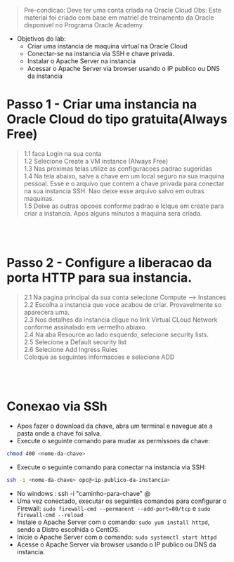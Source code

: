 > Pre-condicao: Deve ter uma conta criada na Oracle Cloud
> Obs: Este material foi criado com base em matriel de treinamento da Oracle disponivel no Programa Oracle Academy.

* Objetivos do lab:
  * Criar uma instancia de maquina virtual na Oracle Cloud
  * Conectar-se na instancia via SSH e chave privada.
  * Instalar o Apache Server na instancia
  * Acessar o Apache Server via browser usando o IP publico ou DNS da instancia

# Passo 1 - Criar uma instancia na Oracle Cloud do tipo gratuita(Always Free)
> 1.1 faca Login na sua conta <br>
> 1.2 Selecione Create a VM instance (Always Free) <br>
> 1.3 Nas proximas telas utilize as configuracoes padrao sugeridas <br>
> 1.4 Na tela abaixo, salve a chave em um local seguro na sua maquina pessoal. Esse e o arquivo que contem a chave privada para conectar na sua instancia SSH. Nao deixe esse arquivo salvo em outras maquinas. <br>
> 1.5 Deixe as outras opcoes conforme padrao e lcique em create para criar a instancia. Apos alguns minutos a maquina sera criada.

<br>
<br>


# Passo 2 - Configure a liberacao da porta HTTP para sua instancia.
> 2.1 Na pagina principal da sua conta selecione Compute --> Instances <br>
> 2.2 Escolha a instancia que voce acabou de criar. Provavelmente so aparecera uma. <br>
> 2.3 Nos detalhes da instancia clique no link Virtual CLoud Network conforme assinalado em vermelho abiaxo. <br>
> 2.4 Na aba Resource ao lado esquerdo, selecione security lists. <br>
> 2.5 Selecione a Default security list <br>
> 2.6 Selecione Add Ingress Rules <br>
> Coloque as seguintes informacoes e selecione ADD

<br>
<br>

# Conexao via SSh
- Apos fazer o download da chave, abra um terminal e navegue ate a pasta onde a chave foi salva.
- Execute o seguinte comando para mudar as permissoes da chave:
```bash
chmod 400 <nome-da-chave>
```
- Execute o seguinte comando para conectar na instancia via SSH:
```bash
ssh -i <nome-da-chave> opc@<ip-publico-da-instancia>
```
- No windows : ssh -i "caminho-para-chave" <nomeDoUsuario>@<IP>
- Uma vez conectado, executar os seguintes comandos para configurar o Firewall: `sudo firewall-cmd --permanent --add-port=80/tcp` e `sudo firewall-cmd --reload`
- Instale o Apache Server com o comando: `sudo yum install httpd`, sendo a Distro escolhida o CentOS.
- Inicie o Apache Server com o comando: `sudo systemctl start httpd`
- Acesse o Apache Server via browser usando o IP publico ou DNS da instancia.
